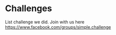 # Challenges
List challenge we did. Join with us here https://www.facebook.com/groups/simple.challenge
